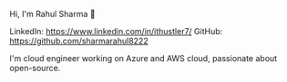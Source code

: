 Hi, I'm Rahul Sharma 👋

LinkedIn: https://www.linkedin.com/in/ithustler7/
GitHub: https://github.com/sharmarahul8222

I'm cloud engineer working on Azure and AWS cloud, passionate about open-source.
